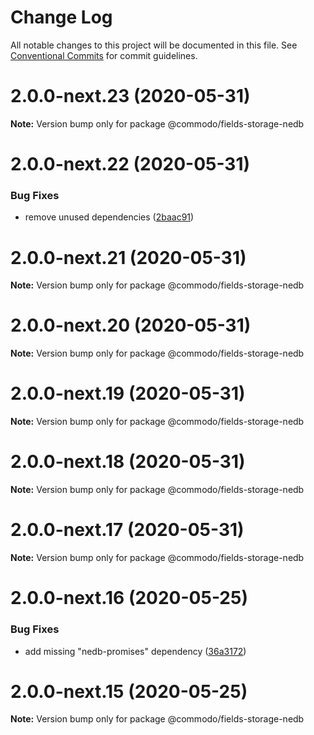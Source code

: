 # Change Log

All notable changes to this project will be documented in this file.
See [Conventional Commits](https://conventionalcommits.org) for commit guidelines.

# 2.0.0-next.23 (2020-05-31)

**Note:** Version bump only for package @commodo/fields-storage-nedb





# 2.0.0-next.22 (2020-05-31)


### Bug Fixes

* remove unused dependencies ([2baac91](https://github.com/webiny/commodo/commit/2baac9175a21cd05dc071efc54593cf6ca0e0648))





# 2.0.0-next.21 (2020-05-31)

**Note:** Version bump only for package @commodo/fields-storage-nedb





# 2.0.0-next.20 (2020-05-31)

**Note:** Version bump only for package @commodo/fields-storage-nedb





# 2.0.0-next.19 (2020-05-31)

**Note:** Version bump only for package @commodo/fields-storage-nedb





# 2.0.0-next.18 (2020-05-31)

**Note:** Version bump only for package @commodo/fields-storage-nedb





# 2.0.0-next.17 (2020-05-31)

**Note:** Version bump only for package @commodo/fields-storage-nedb





# 2.0.0-next.16 (2020-05-25)


### Bug Fixes

* add missing "nedb-promises" dependency ([36a3172](https://github.com/webiny/commodo/commit/36a317222d49b860f09512fbc48f56a977a0245e))





# 2.0.0-next.15 (2020-05-25)

**Note:** Version bump only for package @commodo/fields-storage-nedb
